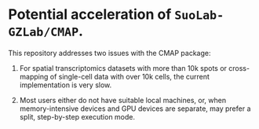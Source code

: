 # Potential acceleration of `SuoLab-GZLab/CMAP`. 


This repository addresses two issues with the CMAP package:

1. For spatial transcriptomics datasets with more than 10k spots or cross-mapping of single-cell data with over 10k cells, the current implementation is very slow.
  
2. Most users either do not have suitable local machines, or, when memory-intensive devices and GPU devices are separate, may prefer a split, step-by-step execution mode.
